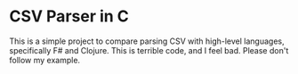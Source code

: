 CSV Parser in C
=

This is a simple project to compare parsing CSV with high-level languages, specifically F# and Clojure. This is terrible code, and I feel bad. Please don't follow my example.
